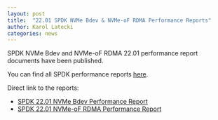 ```yaml
---
layout: post
title:  "22.01 SPDK NVMe Bdev & NVMe-oF RDMA Performance Reports"
author: Karol Latecki
categories: news
---
```


SPDK NVMe Bdev and NVMe-oF RDMA 22.01 performance report documents have been published.

You can find all SPDK performance reports [here](https://spdk.io/doc/performance_reports.html).

Direct link to the reports:

- [SPDK 22.01 NVMe Bdev Performance Report](https://ci.spdk.io/download/performance-reports/SPDK_nvme_bdev_perf_report_2201.pdf)
- [SPDK 22.01 NVMe-oF RDMA Performance Report](https://ci.spdk.io/download/performance-reports/SPDK_rdma_perf_report_2201.pdf)
